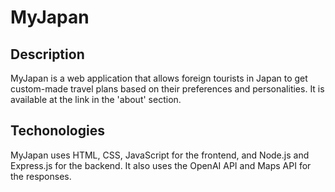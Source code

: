 # MyJapan
## Description
MyJapan is a web application that allows foreign tourists in Japan to get custom-made travel plans based on their preferences and personalities. It is available at the link in the 'about' section.
## Techonologies
MyJapan uses HTML, CSS, JavaScript for the frontend, and Node.js and Express.js for the backend. It also uses the OpenAI API and Maps API for the responses.

